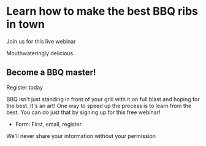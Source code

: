 # Learn how to make the best BBQ ribs in town

Join us for this live webinar

Mouthwateringly delicious

## Become a BBQ master!

Register today

BBQ isn't just standing in front of your grill with it on full blast and hoping for the best. It's an art! One way to speed up the process is to learn from the best. You can do just that by signing up for this free webinar!

- Form: First, email, register

We'll never share your information without your permission
